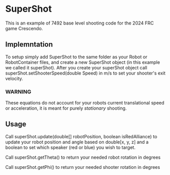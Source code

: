 # SuperShot
This is an example of 7492 base level shooting code for the 2024 FRC game Crescendo.

## Implemntation
To setup simply add SuperShot to the same folder as your Robot or RobotContainer files, and create a new SuperShot object (in this example we called it superShot).
After you create your superShot object call superShot.setShooterSpeed(double Speed) in m/s to set your shooter's exit velocity.

### WARNING
These equations do not account for your robots current translational speed or acceleration, it is meant for purely *stationary* shooting.

## Usage
Call superShot.update(double[] robotPosition, boolean isRedAlliance) to update your robot position and angle based on double[x, y, z] and a boolean to set which speaker (red or blue) you wish to target.

Call superShot.getTheta() to return your needed robot rotation in degrees

Call superShot.getPhi() to return your needed shooter rotation in degrees
